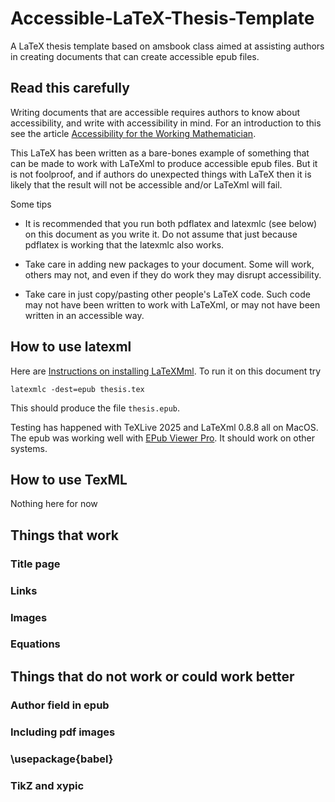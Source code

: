 # Accessible-LaTeX-Thesis-Template
A LaTeX thesis template based on amsbook class aimed at assisting authors in creating documents that can create accessible epub files.

## Read this carefully

Writing documents that are accessible requires authors to know about accessibility, and write with accessibility in mind.   For an introduction to this see the article [Accessibility for the Working Mathematician](https://arxiv.org/abs/2505.22667).

This LaTeX has been written as a bare-bones example of something that can be made to work with LaTeXml to produce accessible epub files.   But it is not foolproof, and if authors do unexpected things with LaTeX then it is likely that the result will not be accessible and/or LaTeXml will fail.

Some tips

- It is recommended that you run both pdflatex and latexmlc (see below) on this document as you write it.  Do not assume that just because pdflatex is working that the latexmlc also works.

- Take care in adding new packages to your document.  Some will work, others may not, and even if they do work they may disrupt accessibility.

- Take care in just copy/pasting other people's LaTeX code.  Such code may not have been written to work with LaTeXml, or may not have been written in an accessible way.


## How to use latexml
Here are [Instructions on installing LaTeXMml](https://math.nist.gov/~BMiller/LaTeXML/get.html).  To run it on this document try
```
latexmlc -dest=epub thesis.tex
```
This should produce the file `thesis.epub`.  

Testing has happened with TeXLive 2025 and LaTeXml 0.8.8 all on MacOS.   The epub was working well with [EPub Viewer Pro](https://apps.apple.com/us/app/epub-viewer-pro/id1572239625).  It should work on other systems.


## How to use TexML
Nothing here for now

## Things that work

### Title page
### Links
### Images
### Equations

## Things that do not work or could work better

### Author field in epub
### Including pdf images
### \usepackage{babel}
### TikZ and xypic